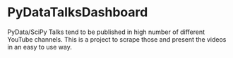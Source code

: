 # PyDataTalksDashboard
PyData/SciPy Talks tend to be published in high number of different YouTube channels. This is a project to scrape those and present the videos in an easy to use way.
